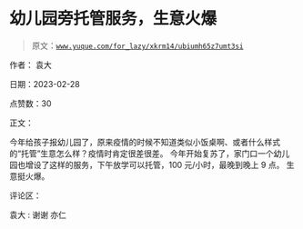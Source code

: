 # 幼儿园旁托管服务，生意火爆

> 原文：[`www.yuque.com/for_lazy/xkrm14/ubiumh65z7umt3si`](https://www.yuque.com/for_lazy/xkrm14/ubiumh65z7umt3si)



作者： 袁大 

日期：2023-02-28 

点赞数：30 

正文： 

今年给孩子报幼儿园了，原来疫情的时候不知道类似小饭桌啊、或者什么样式的“托管”生意怎么样？疫情时肯定很差很差。 今年开始复苏了，家门口一个幼儿园也增设了这样的服务，下午放学可以托管，100 元/小时，最晚到晚上 9 点。 生意挺火爆。 

评论区： 

袁大 : 谢谢 亦仁 

